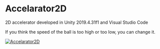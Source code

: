 # Accelarator2D
 2D accelerator developed in Unity 2019.4.31f1 and Visual Studio Code

If you think the speed of the ball is too high or too low, you can change it.

[![Accelarator2D](https://img.youtube.com/vi/3qbhriHZcXU/0.jpg)](https://www.youtube.com/watch?v=3qbhriHZcXU)



